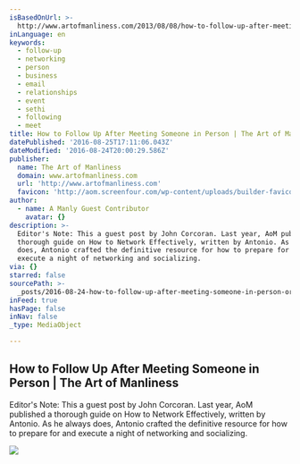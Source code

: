 ```yaml
---
isBasedOnUrl: >-
  http://www.artofmanliness.com/2013/08/08/how-to-follow-up-after-meeting-someone-in-person/
inLanguage: en
keywords:
  - follow-up
  - networking
  - person
  - business
  - email
  - relationships
  - event
  - sethi
  - following
  - meet
title: How to Follow Up After Meeting Someone in Person | The Art of Manliness
datePublished: '2016-08-25T17:11:06.043Z'
dateModified: '2016-08-24T20:00:29.586Z'
publisher:
  name: The Art of Manliness
  domain: www.artofmanliness.com
  url: 'http://www.artofmanliness.com'
  favicon: 'http://aom.screenfour.com/wp-content/uploads/builder-favicon/6qBqUBP7i.ico'
author:
  - name: A Manly Guest Contributor
    avatar: {}
description: >-
  Editor's Note: This a guest post by John Corcoran. Last year, AoM published a
  thorough guide on How to Network Effectively, written by Antonio. As he always
  does, Antonio crafted the definitive resource for how to prepare for and
  execute a night of networking and socializing.
via: {}
starred: false
sourcePath: >-
  _posts/2016-08-24-how-to-follow-up-after-meeting-someone-in-person-or-the-art-o.md
inFeed: true
hasPage: false
inNav: false
_type: MediaObject

---
```

<article style=""><h1>How to Follow Up After Meeting Someone in Person | The Art of Manliness</h1><p>Editor's Note: This a guest post by John Corcoran. Last year, AoM published a thorough guide on How to Network Effectively, written by Antonio. As he always does, Antonio crafted the definitive resource for how to prepare for and execute a night of networking and socializing.</p><img src="https://content.artofmanliness.com/uploads//2013/08/followup1.jpg" /></article>